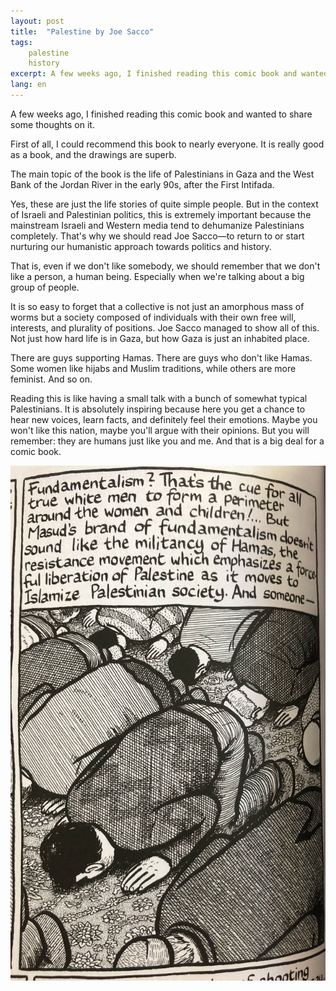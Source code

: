 ```yaml
---
layout: post
title:  "Palestine by Joe Sacco"
tags: 
    palestine
    history
excerpt: A few weeks ago, I finished reading this comic book and wanted to share some thoughts
lang: en
---
```

A few weeks ago, I finished reading this comic book and wanted to share some thoughts on it.

First of all, I could recommend this book to nearly everyone. It is really good as a book, and the drawings are superb.

The main topic of the book is the life of Palestinians in Gaza and the West Bank of the Jordan River in the early 90s, after the First Intifada.

Yes, these are just the life stories of quite simple people. But in the context of Israeli and Palestinian politics, this is extremely important because the mainstream Israeli and Western media tend to dehumanize Palestinians completely. That's why we should read Joe Sacco—to return to or start nurturing our humanistic approach towards politics and history.

That is, even if we don't like somebody, we should remember that we don't like a person, a human being. Especially when we're talking about a big group of people.

It is so easy to forget that a collective is not just an amorphous mass of worms but a society composed of individuals with their own free will, interests, and plurality of positions. Joe Sacco managed to show all of this. Not just how hard life is in Gaza, but how Gaza is just an inhabited place.

There are guys supporting Hamas. There are guys who don't like Hamas. Some women like hijabs and Muslim traditions, while others are more feminist. And so on.

Reading this is like having a small talk with a bunch of somewhat typical Palestinians. It is absolutely inspiring because here you get a chance to hear new voices, learn facts, and definitely feel their emotions. Maybe you won't like this nation, maybe you'll argue with their opinions. But you will remember: they are humans just like you and me. And that is a big deal for a comic book.

![bow](/assets/img/posts/2024-08-29/bow.jpeg)